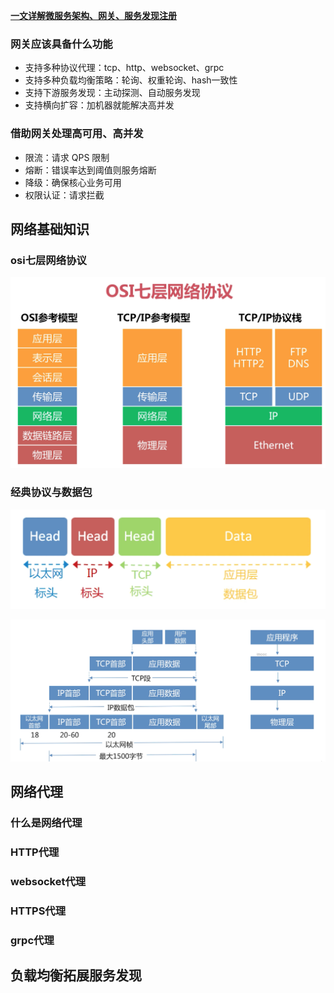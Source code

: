  [**一文详解微服务架构、网关、服务发现注册**](https://www.cnblogs.com/skabyy/p/11396571.html)

### 网关应该具备什么功能

- 支持多种协议代理：tcp、http、websocket、grpc
- 支持多种负载均衡策略：轮询、权重轮询、hash一致性
- 支持下游服务发现：主动探测、自动服务发现
- 支持横向扩容：加机器就能解决高并发

### 借助网关处理高可用、高并发

- 限流：请求 QPS 限制
- 熔断：错误率达到阈值则服务熔断
- 降级：确保核心业务可用
- 权限认证：请求拦截



## 网络基础知识

### osi七层网络协议

![image-20200520101857375](img/README/image-20200520101857375.png)

### 经典协议与数据包

![image-20200520102122870](img/README/image-20200520102122870.png)

![image-20200520102229632](img/README/image-20200520102229632.png)



## 网络代理



### 什么是网络代理

### HTTP代理

### websocket代理

### HTTPS代理

### grpc代理 





## 负载均衡拓展服务发现

